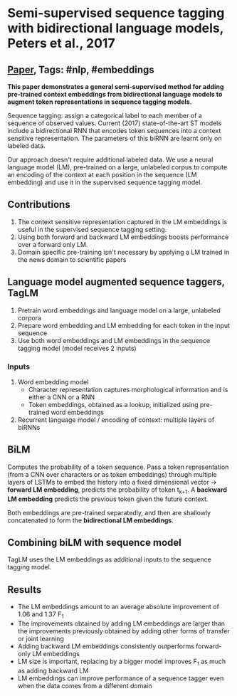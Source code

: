 # Semi-supervised sequence tagging with bidirectional language models, Peters et al., 2017

## [Paper](https://arxiv.org/abs/1705.00108), Tags: \#nlp, \#embeddings

**This paper demonstrates a general semi-supervised method for adding pre-trained context embeddings from bidirectional language models to augment token representations in sequence tagging models.**

Sequence tagging: assign a categorical label to each member of a sequence of observed values. Current (2017) state-of-the-art ST models include a bidirectional RNN that encodes token sequences into a context sensitive representation. The parameters of this biRNN are learnt only on labeled data.

Our approach doesn't require additional labeled data. We use a neural language model (LM), pre-trained on a large, unlabeled corpus to compute an encoding of the context at each position in the sequence (LM embedding) and use it in the supervised sequence tagging model.

## Contributions

1. The context sensitive representation captured in the LM embeddings is useful in the supervised sequence tagging setting.
2. Using both forward and backward LM embeddings boosts performance over a forward only LM.
3. Domain specific pre-training isn't necessary by applying a LM trained in the news domain to scientific papers

## Language model augmented sequence taggers, **TagLM**

1. Pretrain word embeddings and language model on a large, unlabeled corpora
2. Prepare word embedding and LM embedding for each token in the input sequence
3. Use both word embeddings and LM embeddings in the sequence tagging model (model receives 2 inputs)

### Inputs

1. Word embedding model
    * Character representation captures morphological information and is either a CNN or a RNN
    * Token embeddings, obtained as a lookup, initialized using pre-trained word embeddings
2. Recurrent language model / encoding of context: multiple layers of biRNNs

## BiLM

Computes the probability of a token sequence. Pass a token representation (from a CNN over characters or as token embeddings) through multiple layers of LSTMs to embed the history into a fixed dimensional vector -> **forward LM embedding**, predicts the probability of token t<sub>k+1</sub>. A **backward LM embedding** predicts the previous token given the future context.

Both embeddings are pre-trained separatedly, and then are shallowly concatenated to form the **bidirectional LM embeddings**.

## Combining biLM with sequence model

TagLM uses the LM embeddings as additional inputs to the sequence tagging model.

## Results

* The LM embeddings amount to an average absolute improvement of 1.06 and 1.37 F<sub>1</sub>
* The improvements obtained by adding LM embeddings are larger than the improvements previously obtained by adding other forms of transfer or joint learning
* Adding backward LM embeddings consistently outperforms forward-only LM embeddings
* LM size is important, replacing by a bigger model improves F<sub>1</sub> as much as adding backward LM
* LM embeddings can improve performance of a sequence tagger even when the data comes from a different domain
